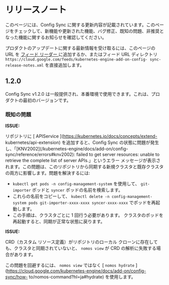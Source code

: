 #  リリースノート

このページには、Config Sync
に関する更新内容が記載されています。このページをチェックして、新機能や更新された機能、バグ修正、既知の問題、非推奨となった機能に関するお知らせを確認してください。

プロダクトのアップデートに関する最新情報を受け取るには、このページの URL を [ フィード リーダー
](https://wikipedia.org/wiki/Comparison_of_feed_aggregators) に追加するか、またはフィード
URL ディレクトリ ` https://cloud.google.com/feeds/kubernetes-engine-add-on-config-
sync-release-notes.xml ` を直接追加します。

##  1.2.0

Config Sync v1.2.0 は一般提供され、本番環境で使用できます。これは、プロダクトの最初のバージョンです。

###  既知の問題

**ISSUE:**

リポジトリに [ APIService ](https://kubernetes.io/docs/concepts/extend-
kubernetes/api-extension) を追加すると、Config Sync
の状態に問題が発生し、「[KNV2002](/kubernetes-engine/docs/add-on/config-
sync/reference/errors#knv2002): failed to get server resources: unable to
retrieve the complete list of server APIs.」というエラー
メッセージが表示されます。この問題は、このリポジトリから同期する新規クラスタと既存クラスタの両方に影響します。問題を解決するには:

* ` kubectl get pods -n config-management-system ` を使用して、 ` git-importer ` ポッドと ` syncer ` ポッドの名前を検索します。 
* これらの名前をコピーして、 ` kubectl delete -n config-management-system pods git-importer-xxxx-xxxx syncer-xxxx-xxxx ` でポッドを再起動します。 
* この手順は、クラスタごとに 1 回行う必要があります。 
クラスタのポッドを再起動すると、同期が正常な状態に戻ります。

**ISSUE:**

CRD（カスタム リソース定義）がリポジトリのローカル クローンに存在しても、クラスタと同期されていないと、 ` nomos view ` が CRD
の解析に失敗する場合があります。

この問題を回避するには、 ` nomos view ` ではなく [ ` nomos hydrate `
](https://cloud.google.com/kubernetes-engine/docs/add-on/config-sync/how-
to/nomos-command?hl=ja#hydrate) を使用します。

